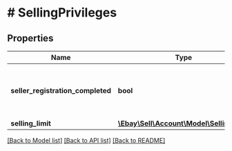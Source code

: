 # # SellingPrivileges

## Properties

Name | Type | Description | Notes
------------ | ------------- | ------------- | -------------
**seller_registration_completed** | **bool** | If set to true, the seller&#39;s registration is completed. | [optional]
**selling_limit** | [**\Ebay\Sell\Account\Model\SellingLimit**](SellingLimit.md) |  | [optional]

[[Back to Model list]](../../README.md#models) [[Back to API list]](../../README.md#endpoints) [[Back to README]](../../README.md)
